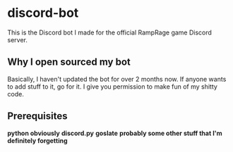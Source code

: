 # discord-bot
This is the Discord bot I made for the official RampRage game Discord server.

## Why I open sourced my bot
Basically, I haven't updated the bot for over 2 months now. If anyone wants to add stuff to it, go for it. I give you permission to make fun of my shitty code.

## Prerequisites
**python obviously**
**discord.py**
**goslate**
**probably some other stuff that I'm definitely forgetting**

